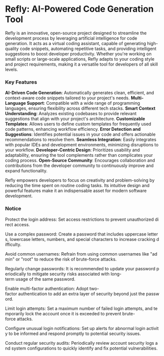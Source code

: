 # Refly: AI-Powered Code Generation Tool

Refly is an innovative, open-source project designed to streamline the development process by leveraging artificial intelligence for code generation. It acts as a virtual coding assistant, capable of generating high-quality code snippets, automating repetitive tasks, and providing intelligent suggestions to boost developer productivity. Whether you're working on small scripts or large-scale applications, Refly adapts to your coding style and project requirements, making it a versatile tool for developers of all skill levels.

### Key Features

**AI-Driven Code Generation**: Automatically generates clean, efficient, and context-aware code snippets tailored to your project's needs.
**Multi-Language Support**: Compatible with a wide range of programming languages, ensuring flexibility across different tech stacks.
**Smart Context Understanding**: Analyzes existing codebases to provide relevant suggestions that align with your project's architecture.
**Customizable Templates**: Allows users to define custom templates for frequently used code patterns, enhancing workflow efficiency.
**Error Detection and Suggestions**: Identifies potential issues in your code and offers actionable recommendations to resolve them.
**Seamless Integration**: Easily integrates with popular IDEs and development environments, minimizing disruptions to your workflow.
**Developer-Centric Design**: Prioritizes usability and adaptability, ensuring the tool complements rather than complicates your coding process.
**Open-Source Community**: Encourages collaboration and contributions from the developer community to continuously improve and expand functionality.

Refly empowers developers to focus on creativity and problem-solving by reducing the time spent on routine coding tasks. Its intuitive design and powerful features make it an indispensable asset for modern software development.

### Notice

Protect the login address: Set access restrictions to prevent unauthorized direct access.
    
Use a complex password: Create a password that includes uppercase letters, lowercase letters, numbers, and special characters to increase cracking difficulty.
    
Avoid common usernames: Refrain from using common usernames like "admin" or "root" to reduce the risk of brute-force attacks.
    
Regularly change passwords: It is recommended to update your password periodically to mitigate security risks associated with long-term usage of the same password.
    
Enable multi-factor authentication: Adopt two-factor authentication to add an extra layer of security beyond just the password.
    
Limit login attempts: Set a maximum number of failed login attempts, and temporarily lock the account once it is exceeded to prevent brute-force attacks.
    
Configure unusual login notifications: Set up alerts for abnormal login activity to be informed and respond promptly to potential security issues.
    
Conduct regular security audits: Periodically review account security logs and system configurations to quickly identify and fix potential vulnerabilities.
        